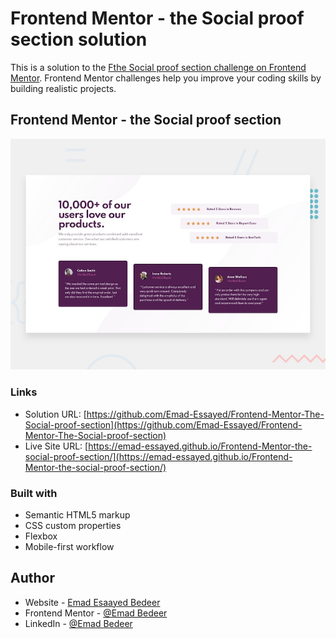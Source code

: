 # Frontend Mentor - the Social proof section solution

This is a solution to the [Fthe Social proof section challenge on Frontend Mentor](https://www.frontendmentor.io/challenges/social-proof-section-6e0qTv_bA). Frontend Mentor challenges help you improve your coding skills by building realistic projects.

## Frontend Mentor - the Social proof section

![Design preview for the Social proof section challenge](./design/desktop-preview.jpg)

### Links

- Solution URL: [https://github.com/Emad-Essayed/Frontend-Mentor-The-Social-proof-section](https://github.com/Emad-Essayed/Frontend-Mentor-The-Social-proof-section)
- Live Site URL: [https://emad-essayed.github.io/Frontend-Mentor-the-social-proof-section/](https://emad-essayed.github.io/Frontend-Mentor-the-social-proof-section/)

### Built with

- Semantic HTML5 markup
- CSS custom properties
- Flexbox
- Mobile-first workflow

## Author

- Website - [Emad Esaayed Bedeer](https://github.com/Emad-Essayed)
- Frontend Mentor - [@Emad Bedeer](https://www.frontendmentor.io/profile/Emad-Essayed)
- LinkedIn - [@Emad Bedeer](https://www.linkedin.com/in/emad-bedeer-4b1797106/)
